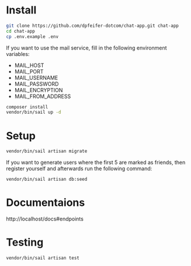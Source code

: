 # Install

```bash
git clone https://github.com/dpfeifer-dotcom/chat-app.git chat-app
cd chat-app
cp .env.example .env
```

If you want to use the mail service, fill in the following environment variables:

- MAIL_HOST
- MAIL_PORT
- MAIL_USERNAME
- MAIL_PASSWORD
- MAIL_ENCRYPTION
- MAIL_FROM_ADDRESS

```bash
composer install
vendor/bin/sail up -d
```

# Setup  

```bash
vendor/bin/sail artisan migrate
```

If you want to generate users where the first 5 are marked as friends, then register yourself and afterwards run the following command:

```bash
vendor/bin/sail artisan db:seed
```

# Documentaions

http://localhost/docs#endpoints

# Testing

```bash
vendor/bin/sail artisan test
```
